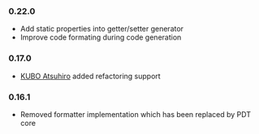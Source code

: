 ### 0.22.0

- Add static properties into getter/setter generator
- Improve code formating during code generation

### 0.17.0

- [KUBO Atsuhiro](https://github.com/iteman) added refactoring support

### 0.16.1

- Removed formatter implementation which has been replaced by PDT core
